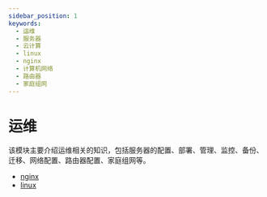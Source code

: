 ```yaml
---
sidebar_position: 1
keywords:
  - 运维
  - 服务器
  - 云计算
  - linux
  - nginx
  - 计算机网络
  - 路由器
  - 家庭组网
---
```


# 运维

该模块主要介绍运维相关的知识，包括服务器的配置、部署、管理、监控、备份、迁移、网络配置、路由器配置、家庭组网等。

- [nginx](/docs/category/nginx)
- [linux](/docs/category/linux)
